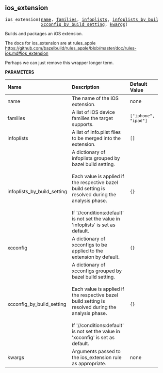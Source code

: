 <!-- Generated with Stardoc: http://skydoc.bazel.build -->



<a id="ios_extension"></a>

## ios_extension

<pre>
ios_extension(<a href="#ios_extension-name">name</a>, <a href="#ios_extension-families">families</a>, <a href="#ios_extension-infoplists">infoplists</a>, <a href="#ios_extension-infoplists_by_build_setting">infoplists_by_build_setting</a>, <a href="#ios_extension-xcconfig">xcconfig</a>,
              <a href="#ios_extension-xcconfig_by_build_setting">xcconfig_by_build_setting</a>, <a href="#ios_extension-kwargs">kwargs</a>)
</pre>

Builds and packages an iOS extension.

The docs for ios_extension are at rules_apple
https://github.com/bazelbuild/rules_apple/blob/master/doc/rules-ios.md#ios_extension

Perhaps we can just remove this wrapper longer term.


**PARAMETERS**


| Name  | Description | Default Value |
| :------------- | :------------- | :------------- |
| <a id="ios_extension-name"></a>name |  The name of the iOS extension.   |  none |
| <a id="ios_extension-families"></a>families |  A list of iOS device families the target supports.   |  `["iphone", "ipad"]` |
| <a id="ios_extension-infoplists"></a>infoplists |  A list of Info.plist files to be merged into the extension.   |  `[]` |
| <a id="ios_extension-infoplists_by_build_setting"></a>infoplists_by_build_setting |  A dictionary of infoplists grouped by bazel build setting.<br><br>Each value is applied if the respective bazel build setting is resolved during the analysis phase.<br><br>If '//conditions:default' is not set the value in 'infoplists' is set as default.   |  `{}` |
| <a id="ios_extension-xcconfig"></a>xcconfig |  A dictionary of xcconfigs to be applied to the extension by default.   |  `{}` |
| <a id="ios_extension-xcconfig_by_build_setting"></a>xcconfig_by_build_setting |  A dictionary of xcconfigs grouped by bazel build setting.<br><br>Each value is applied if the respective bazel build setting is resolved during the analysis phase.<br><br>If '//conditions:default' is not set the value in 'xcconfig' is set as default.   |  `{}` |
| <a id="ios_extension-kwargs"></a>kwargs |  Arguments passed to the ios_extension rule as appropriate.   |  none |


